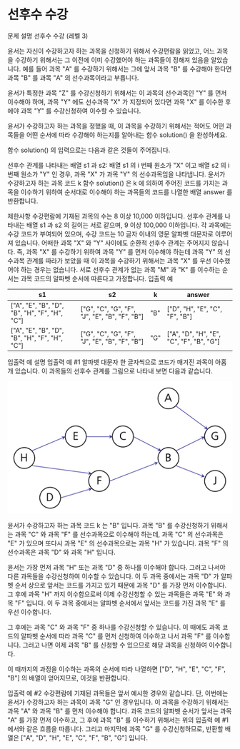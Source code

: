 # 선후수 수강
문제 설명
선후수 수강 (레벨 3)

윤서는 자신이 수강하고자 하는 과목을 신청하기 위해서 수강편람을 읽었고, 어느 과목을 수강하기 위해서는 그 이전에 이미 수강했어야 하는 과목들이 정해져 있음을 알았습니다. 예를 들어 과목 "A" 를 수강하기 위해서는 그에 앞서 과목 "B" 를 수강해야 한다면 과목 "B" 를 과목 "A" 의 선수과목이라고 부릅니다.

윤서가 특정한 과목 "Z" 를 수강신청하기 위해서는 이 과목의 선수과목인 "Y" 를 먼저 이수해야 하며, 과목 "Y" 에도 선수과목 "X" 가 지정되어 있다면 과목 "X" 를 이수한 후에야 과목 "Y" 를 수강신청하여 이수할 수 있습니다.

윤서가 수강하고자 하는 과목을 정했을 때, 이 과목을 수강하기 위해서는 적어도 어떤 과목들을 어떤 순서에 따라 수강해야 하는지를 알아내는 함수 solution() 을 완성하세요.

함수 solution() 의 입력으로는 다음과 같은 것들이 주어집니다.

선후수 관계를 나타내는 배열 s1 과 s2: 배열 s1 의 i 번째 원소가 "X" 이고 배열 s2 의 i 번째 원소가 "Y" 인 경우, 과목 "X" 가 과목 "Y" 의 선수과목임을 나타냅니다.
윤서가 수강하고자 하는 과목 코드 k
함수 solution() 은 k 에 의하여 주어진 코드를 가지는 과목을 이수하기 위하여 순서대로 이수해야 하는 과목들의 코드를 나열한 배열 answer 를 반환합니다.

제한사항
수강편람에 기재된 과목의 수는 8 이상 10,000 이하입니다.
선후수 관계를 나타내는 배열 s1 과 s2 의 길이는 서로 같으며, 9 이상 100,000 이하입니다.
각 과목에는 수강 코드가 부여되어 있으며, 수강 코드는 10 글자 이내의 영문 알파벳 대문자로 이루어져 있습니다.
어떠한 과목 "X" 와 "Y" 사이에도 순환적 선후수 관계는 주어지지 않습니다. 즉, 과목 "X" 를 수강하기 위하여 과목 "Y" 를 먼저 이수해야 하는데 과목 "Y" 의 선수과목 관계를 따라가 보았을 때 이 과목을 수강하기 위해서는 과목 "X" 를 우선 이수했어야 하는 경우는 없습니다.
서로 선후수 관계가 없는 과목 "M" 과 "K" 를 이수하는 순서는 과목 코드의 알파벳 순서에 따른다고 가정합니다.
입출력 예

|s1|s2|k|answer|
|------|---|---|---|
|["A", "E", "B", "D", "B", "H", "F", "H", "C"]|["G", "C", "G", "F", "J", "E", "B", "F", "B"]|"B"|["D", "H", "E", "C", "F", "B"]|
|["A", "E", "B", "D", "B", "H", "F", "H", "C"]|["G", "C", "G", "F", "J", "E", "B", "F", "B"]|"G"|["A", "D", "H", "E", "C", "F", "B", "G"]|

입출력 예 설명
입출력 예 #1
알파벳 대문자 한 글자씩으로 코드가 매겨진 과목이 아홉 개 있습니다. 이 과목들의 선후수 관계를 그림으로 나타내 보면 다음과 같습니다.

![img_1.png](img_1.png)

윤서가 수강하고자 하는 과목 코드 k 는 "B" 입니다. 과목 "B" 를 수강신청하기 위해서는 과목 "C" 와 과목 "F" 를 선수과목으로 이수해야 하는데, 과목 "C" 의 선수과목은 "E" 가 있으며 또다시 과목 "E" 의 선수과목으로는 과목 "H" 가 있습니다. 과목 "F" 의 선수과목은 과목 "D" 와 과목 "H" 입니다.

윤서는 가장 먼저 과목 "H" 또는 과목 "D" 중 하나를 이수해야 합니다. 그러고 나서야 다른 과목들을 수강신청하여 이수할 수 있습니다. 이 두 과목 중에서는 과목 "D" 가 알파벳 순서 상으로 앞서는 코드를 가지고 있기 때문에 과목 "D" 를 가장 먼저 이수합니다. 그 후에 과목 "H" 까지 이수함으로써 이제 수강신청할 수 있는 과목들은 과목 "E" 와 과목 "F" 입니다. 이 두 과목 중에서는 알파벳 순서에서 앞서는 코드를 가진 과목 "E" 를 우선 이수합니다.

그 후에는 과목 "C" 와 과목 "F" 중 하나를 수강신청할 수 있습니다. 이 때에도 과목 코드의 알파벳 순서에 따라 과목 "C" 를 먼저 신청하여 이수하고 나서 과목 "F" 를 이수합니다. 그러고 나면 이제 과목 "B" 를 신청할 수 있으므로 해당 과목을 신청하여 이수합니다.

이 때까지의 과정을 이수하는 과목의 순서에 따라 나열하면 ["D", "H", "E", "C", "F", "B"] 의 배열이 얻어지므로, 이것을 반환합니다.

입출력 예 #2
수강편람에 기재된 과목들은 앞서 예시한 경우와 같습니다. 단, 이번에는 윤서가 수강하고자 하는 과목이 과목 "G" 인 경우입니다. 이 과목을 수강하기 위해서는 과목 "A" 와 과목 "B" 를 먼저 이수해야 합니다. 과목 코드의 알파벳 순서가 앞서는 과목 "A" 를 가장 먼저 이수하고, 그 후에 과목 "B" 를 이수하기 위해서는 위의 입출력 예 #1 에서와 같은 흐름을 따릅니다. 그리고 마지막에 과목 "G" 를 수강신청하므로, 반환할 배열은 ["A", "D", "H", "E", "C", "F", "B", "G"] 입니다.